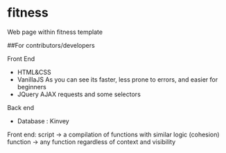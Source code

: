 # fitness
Web page within fitness template

##For contributors/developers

Front End
* HTML&CSS
* VanillaJS As you can see its faster, less prone to errors, and easier for beginners
* JQuery AJAX requests and some selectors

Back end
* Database : Kinvey

Front end:
script -> a compilation of functions with similar logic (cohesion)
function -> any function regardless of context and visibility
